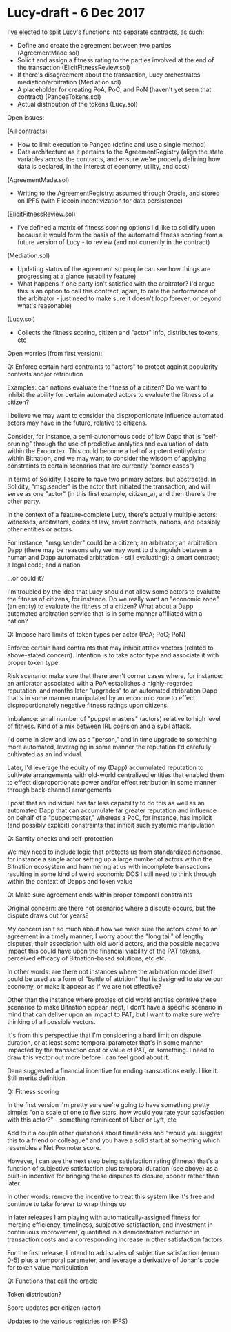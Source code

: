 # Lucy-draft - 6 Dec 2017

I've elected to split Lucy's functions into separate contracts, as such:

- Define and create the agreement between two parties (AgreementMade.sol)
- Solicit and assign a fitness rating to the parties involved at the end of the transaction (ElicitFitnessReview.sol)
- If there's disagreement about the transaction, Lucy orchestrates mediation/arbitration (Mediation.sol)
- A placeholder for creating PoA, PoC, and PoN (haven't yet seen that contract) (PangeaTokens.sol)
- Actual distribution of the tokens (Lucy.sol)

Open issues:

(All contracts)
- How to limit execution to Pangea (define and use a single method)
- Data architecture as it pertains to the AgreementRegistry (align the state variables across the contracts, and ensure we're properly defining how data is declared, in the interest of economy, utility, and cost)

(AgreementMade.sol)
- Writing to the AgreementRegistry: assumed through Oracle, and stored on IPFS (with Filecoin incentivization for data persistence)

(ElicitFitnessReview.sol)
- I've defined a matrix of fitness scoring options I'd like to solidify upon because it would form the basis of the automated fitness scoring from a future version of Lucy - to review (and not currently in the contract)

(Mediation.sol)
- Updating status of the agreement so people can see how things are progressing at a glance (usability feature)
- What happens if one party isn't satisfied with the arbitrator? I'd argue this is an option to call this contract, again, to rate the performance of the arbitrator - just need to make sure it doesn't loop forever, or beyond what's reasonable)

(Lucy.sol)
- Collects the fitness scoring, citizen and "actor" info, distributes tokens, etc


Open worries (from first version):

Q: Enforce certain hard contraints to "actors" to protect against popularity contests and/or retribution

Examples: can nations evaluate the fitness of a citizen? Do we want to inhibit the ability for certain automated actors to evaluate the fitness of a citizen? 

I believe we may want to consider the disproportionate influence automated actors may have in the future, relative to citizens. 

Consider, for instance, a semi-autonomous code of law Dapp that is "self-pruning" through the use of predictive analytics and evaluation of data within the Exocortex. This could become a hell of a potent entity/actor within Bitnation, and we may want to consider the wisdom of applying constraints to certain scenarios that are currently "corner cases")

In terms of Solidity, I aspire to have two primary actors, but abstracted. In Solidity, "msg.sender" is the actor that initiated the transaction, and will serve as one "actor" (in this first example, citizen_a), and then there's the other party.

In the context of a feature-complete Lucy, there's actually multiple actors: witnesses, arbitrators, codes of law, smart contracts, nations, and possibly other entities or actors. 
     
For instance, "msg.sender" could be a citizen; an arbitrator; an arbitration Dapp (there may be reasons why we may want to distinguish between a human and Dapp automated arbitration - still evaluating); a smart contract; a legal code; and a nation

...or could it? 

I'm troubled by the idea that Lucy should not allow some actors to evaluate the fitness of citizens, for instance. Do we really want an "economic zone" (an entity) to evaluate the fitness of a citizen? What about a Dapp automated arbitration service that is in some manner affiliated with a nation?


Q: Impose hard limits of token types per actor (PoA; PoC; PoN)

Enforce certain hard contraints that may inhibit attack vectors (related to above-stated concern). Intention is to take actor type and associate it with proper token type.

Risk scenario: make sure that there aren't corner cases where, for instance: an artibrator associated with a PoA establishes a highly-regarded reputation, and months later "upgrades" to an automated atribration Dapp that's in some manner manipulated by an economic zone to effect disproportionately negative fitness ratings upon citizens. 

Imbalance: small number of "puppet masters" (actors) relative to high level of fitness. Kind of a mix between IRL coersion and a sybil attack. 

I'd come in slow and low as a "person," and in time upgrade to something more automated, leveraging in some manner the reputation I'd carefully cultivated as an individual. 

Later, I'd leverage the equity of my (Dapp) accumulated reputation to cultivate arrangements with old-world centralized entities that enabled them to effect disproportionate power and/or effect retribution in some manner through back-channel arrangements

I posit that an individual has far less capability to do this as well as an automated Dapp that can accumulate far greater reputation and influence on behalf of a "puppetmaster," whereas a PoC, for instance, has implicit (and possibly explicit) constraints that inhibit such systemic manipulation


Q: Santity checks and self-protection 

We may need to include logic that protects us from standardized nonsense, for instance a single actor setting up a large number of actors within the Bitnation ecosystem and hammering at us with incomplete transactions resulting in some kind of weird economic DOS I still need to think through within the context of Dapps and token value


Q: Make sure agreement ends within proper temporal constraints

Original concern: are there not scenarios where a dispute occurs, but the dispute draws out for years? 

My concern isn't so much about how we make sure the actors come to an agreement in a timely manner; I worry about the "long tail" of lengthy disputes, their association with old world actors, and the possible negative impact this could have upon the financial viability of the PAT tokens, perceived efficacy of Bitnation-based solutions, etc etc. 

In other words: are there not instances where the arbitration model itself could be used as a form of "battle of attrition" that is designed to starve our economy, or make it appear as if we are not effective?

Other than the instance where proxies of old world entities contrive these scenarios to make Bitnation appear inept, I don't have a specific scenario in mind that can deliver upon an impact to PAT, but I want to make sure we're thinking of all possible vectors. 

It's from this perspective that I'm considering a hard limit on dispute duration, or at least some temporal parameter that's in some manner impacted by the transaction cost or value of PAT, or something. I need to draw this vector out more before I can feel good about it.

Dana suggested a financial incentive for ending transcations early. I like it. Still merits definition.


Q: Fitness scoring 

In the first version I'm pretty sure we're going to have something pretty simple: "on a scale of one to five stars, how would you rate your satisfaction with this actor?" - something reminicent of Uber or Lyft, etc 

Add to it a couple other questions about timeliness and "would you suggest this to a friend or colleague" and you have a solid start at something which resembles a Net Promoter score.

However, I can see the next step being satisfaction rating (fitness) that's a function of subjective satisfaction plus temporal duration (see above) as a built-in incentive for bringing these disputes to closure, sooner rather than later.

In other words: remove the incentive to treat this system like it's free and continue to take forever to wrap things up 

In later releases I am playing with automatically-assigned fitness for merging efficiency, timeliness, subjective satisfaction, and investment in continuous improvement, quantified in a demonstrative reduction in transaction costs and a corresponding increase in other satisfaction factors.

For the first release, I intend to add scales of subjective satisfaction (enum 0-5) plus a temporal parameter, and leverage a derivative of Johan's code for token value manipulation


Q: Functions that call the oracle

Token distribution?

Score updates per citizen (actor)

Updates to the various registries (on IPFS)




